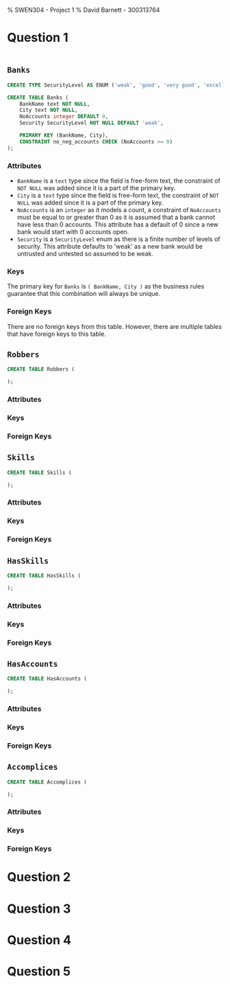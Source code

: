 % SWEN304 - Project 1
% David Barnett - 300313764

# Question 1

```SQL

```

## `Banks`

```sql
CREATE TYPE SecurityLevel AS ENUM ('weak', 'good', 'very good', 'excellent');

CREATE TABLE Banks (
    BankName text NOT NULL,
    City text NOT NULL,
    NoAccounts integer DEFAULT 0,
    Security SecurityLevel NOT NULL DEFAULT 'weak',

    PRIMARY KEY (BankName, City),
    CONSTRAINT no_neg_accounts CHECK (NoAccounts >= 0) 
);
```

### Attributes

 * `BankName` is a `text` type since the field is free-form text, the constraint of `NOT NULL` 
    was added since it is a part of the primary key.
 * `City` is a `text` type since the field is free-form text, the constraint of `NOT NULL` 
    was added since it is a part of the primary key.
 * `NoAccounts` is an `integer` as it models a count, a constraint of `NoAccounts` must be equal to
    or greater than 0 as it is assumed that a bank cannot have less than 0 accounts. This attribute has
    a default of 0 since a new bank would start with 0 accounts open.
 * `Security` is a `SecurityLevel` enum as there is a finite number
   of levels of security. This attribute defaults to 'weak' as a
   new bank would be untrusted and untested so assumed to be weak.

### Keys

The primary key for `Banks` is `( BankName, City )` as the business rules guarantee that
this combination will always be unique.

### Foreign Keys

There are no foreign keys from this table.
However, there are multiple tables that have foreign keys to this table.

## `Robbers`

```sql
CREATE TABLE Robbers (

);
```

### Attributes

### Keys

### Foreign Keys

## `Skills`

```sql
CREATE TABLE Skills (

);
```

### Attributes

### Keys

### Foreign Keys

## `HasSkills`

```sql
CREATE TABLE HasSkills (

);
```

### Attributes

### Keys

### Foreign Keys

## `HasAccounts`

```sql
CREATE TABLE HasAccounts (

);
```

### Attributes

### Keys

### Foreign Keys

## `Accomplices`

```sql
CREATE TABLE Accomplices (

);
```

### Attributes

### Keys

### Foreign Keys

# Question 2

# Question 3

# Question 4

# Question 5
